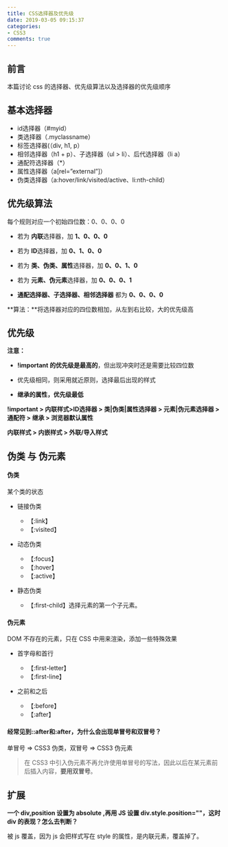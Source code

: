 ```yaml
---
title: CSS选择器及优先级
date: 2019-03-05 09:15:37
categories:
- CSS3
comments: true
---
```


## 前言

本篇讨论 css 的选择器、优先级算法以及选择器的优先级顺序

<!-- more -->

## 基本选择器

- id选择器（#myid）
- 类选择器（.myclassname）
- 标签选择器(（div, h1, p）
- 相邻选择器（h1 + p）、子选择器（ul > li）、后代选择器（li a）
- 通配符选择器（*）
- 属性选择器（a[rel=”external”]）
- 伪类选择器（a:hover/link/visited/active、li:nth-child）



## 优先级算法

每个规则对应一个初始四位数：0、0、0、0

- 若为 **内联**选择器，加 **1、0、0、0**
- 若为 **ID**选择器，加 **0、1、0、0**
- 若为 **类、伪类、属性**选择器，加  **0、0、1、0**
- 若为 **元素、伪元素**选择器，加 **0、0、0、1**

- **通配选择器、子选择器、相邻选择器** 都为 **0、0、0、0**

**算法：**将选择器对应的四位数相加，从左到右比较，大的优先级高



## 优先级

**注意：**

- **!important 的优先级是最高的**，但出现冲突时还是需要比较四位数

- 优先级相同，则采用就近原则，选择最后出现的样式

- **继承的属性，优先级最低**

  

**!important > 内联样式>ID选择器 > 类|伪类|属性选择器 > 元素|伪元素选择器 > 通配符 > 继承 > 浏览器默认属性**

**内联样式 > 内嵌样式 > 外联/导入样式**  



## 伪类 与 伪元素

#### 伪类

某个类的状态

- 链接伪类
  - 【:link】
  - 【:visited】
- 动态伪类

  - 【:focus】
  - 【:hover】
  - 【:active】
- 静态伪类

  - 【:first-child】选择元素的第一个子元素。


#### 伪元素

DOM 不存在的元素，只在 CSS 中用来渲染，添加一些特殊效果

- 首字母和首行
  - 【:first-letter】
  - 【:first-line】

- 之前和之后
  - 【:before】
  - 【:after】

#### 经常见到::after和:after，为什么会出现单冒号和双冒号？

单冒号 => CSS3 伪类，双冒号 => CSS3 伪元素

> 在 CSS3 中引入伪元素不再允许使用单冒号的写法，因此以后在某元素前后插入内容，**要用双冒号**。



## 扩展

**一个 div,position 设置为 absolute ,再用 JS 设置 div.style.position=""，这时 div 的表现？怎么去判断？**

被 js 覆盖，因为 js 会把样式写在 style 的属性，是内联元素，覆盖掉了。

